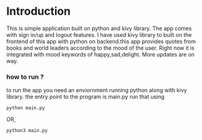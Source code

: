 # Introduction
This is simple application built on python and kivy library. The app comes with sign in/up and logout features. I have used kivy library to built on the frontend of this app with python on backend.this app provides quotes from books and world leaders according to the mood of the user. Right now it is integrated with mood keywords of happy,sad,delight. More updates are on way.

### how to run ?
to run the app you need an enviornment running python along with kivy library.
the entry point to the program is main.py run that using 
```
python main.py
```
OR,
```
python3 main.py
```

